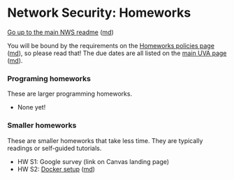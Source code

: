 Network Security: Homeworks
=========================

[Go up to the main NWS readme](../readme.html) ([md](../readme.md))

You will be bound by the requirements on the [Homeworks policies page](../uva/hw-policies.html) ([md](../uva/hw-policies.md)), so please read that!  The due dates are all listed on the [main UVA page](../uva/index.html) ([md](../uva/index.md)).


### Programing homeworks

These are larger programming homeworks.

- None yet!

### Smaller homeworks

These are smaller homeworks that take less time.  They are typically readings or self-guided tutorials.

- HW S1: Google survey (link on Canvas landing page)
- HW S2: [Docker setup](docker/index.html) ([md](docker/index.md))

